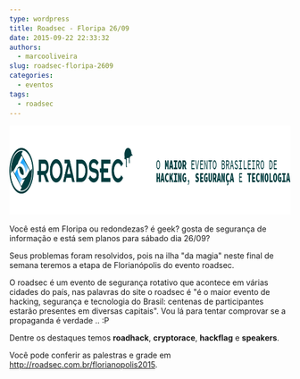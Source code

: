 ```yaml
---
type: wordpress
title: Roadsec - Floripa 26/09
date: 2015-09-22 22:33:32
authors:
  - marcooliveira
slug: roadsec-floripa-2609
categories:
  - eventos
tags:
  - roadsec
---
```


<a href="/images/wp-content/uploads/2015/09/roadsec2.png"><img class="aligncenter size-full wp-image-3409" src="/images/wp-content/uploads/2015/09/roadsec2.png" alt="Road sec" width="950" height="159" /></a>

Você está em Floripa ou redondezas? é geek? gosta de segurança de informação e está sem planos para sábado dia 26/09?

Seus problemas foram resolvidos, pois na ilha "da magia" neste final de semana teremos a etapa de Florianópolis do evento roadsec.

O roadsec é um evento de segurança rotativo que acontece em várias cidades do país, nas palavras do site o roadsec é "é o maior evento de hacking, segurança e tecnologia do Brasil: centenas de participantes estarão presentes em diversas capitais". Vou lá para tentar comprovar se a propaganda é verdade .. :P

Dentre os destaques temos <strong>roadhack</strong>, <strong>cryptorace</strong>, <strong>hackflag</strong> e <strong>speakers</strong>.

Você pode conferir as palestras e grade em <a href="http://roadsec.com.br/florianopolis2015/" target="_blank">http://roadsec.com.br/florianopolis2015</a>.
